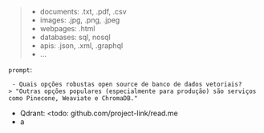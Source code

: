> - documents: .txt, .pdf, .csv
> - images: .jpg, .png, .jpeg
> - webpages: .html
> - databases: sql, nosql
> - apis: .json, .xml, .graphql
> - ...

`prompt`:
```
 - Quais opções robustas open source de banco de dados vetoriais?
> "Outras opções populares (especialmente para produção) são serviços como Pinecone, Weaviate e ChromaDB." 
``` 

- Qdrant: <todo: github.com/project-link/read.me
- a



